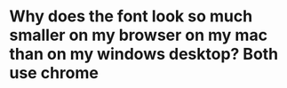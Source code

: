 # Why does the font look so much smaller on my browser on my mac than on my windows desktop? Both use chrome


